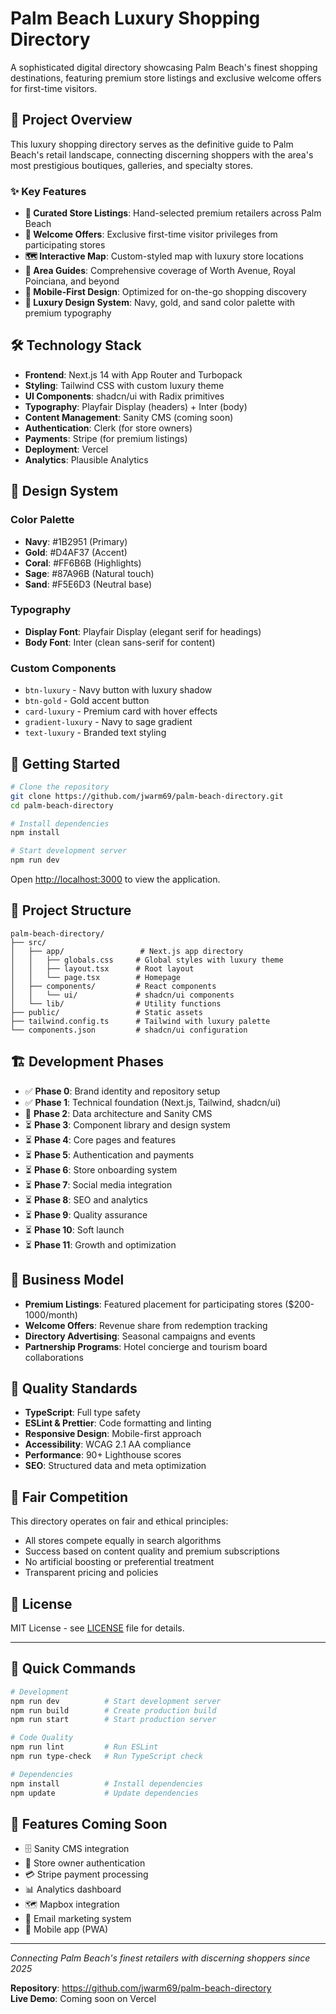 # Palm Beach Luxury Shopping Directory

A sophisticated digital directory showcasing Palm Beach's finest shopping destinations, featuring premium store listings and exclusive welcome offers for first-time visitors.

## 🌴 Project Overview

This luxury shopping directory serves as the definitive guide to Palm Beach's retail landscape, connecting discerning shoppers with the area's most prestigious boutiques, galleries, and specialty stores.

### ✨ Key Features

- **🏪 Curated Store Listings**: Hand-selected premium retailers across Palm Beach
- **🎁 Welcome Offers**: Exclusive first-time visitor privileges from participating stores
- **🗺️ Interactive Map**: Custom-styled map with luxury store locations
- **📍 Area Guides**: Comprehensive coverage of Worth Avenue, Royal Poinciana, and beyond
- **📱 Mobile-First Design**: Optimized for on-the-go shopping discovery
- **🎨 Luxury Design System**: Navy, gold, and sand color palette with premium typography

## 🛠️ Technology Stack

- **Frontend**: Next.js 14 with App Router and Turbopack
- **Styling**: Tailwind CSS with custom luxury theme
- **UI Components**: shadcn/ui with Radix primitives
- **Typography**: Playfair Display (headers) + Inter (body)
- **Content Management**: Sanity CMS (coming soon)
- **Authentication**: Clerk (for store owners)
- **Payments**: Stripe (for premium listings)
- **Deployment**: Vercel
- **Analytics**: Plausible Analytics

## 🎨 Design System

### Color Palette
- **Navy**: #1B2951 (Primary)
- **Gold**: #D4AF37 (Accent)
- **Coral**: #FF6B6B (Highlights)
- **Sage**: #87A96B (Natural touch)
- **Sand**: #F5E6D3 (Neutral base)

### Typography
- **Display Font**: Playfair Display (elegant serif for headings)
- **Body Font**: Inter (clean sans-serif for content)

### Custom Components
- `btn-luxury` - Navy button with luxury shadow
- `btn-gold` - Gold accent button
- `card-luxury` - Premium card with hover effects
- `gradient-luxury` - Navy to sage gradient
- `text-luxury` - Branded text styling

## 🚀 Getting Started

```bash
# Clone the repository
git clone https://github.com/jwarm69/palm-beach-directory.git
cd palm-beach-directory

# Install dependencies
npm install

# Start development server
npm run dev
```

Open [http://localhost:3000](http://localhost:3000) to view the application.

## 📁 Project Structure

```
palm-beach-directory/
├── src/
│   ├── app/                 # Next.js app directory
│   │   ├── globals.css     # Global styles with luxury theme
│   │   ├── layout.tsx      # Root layout
│   │   └── page.tsx        # Homepage
│   ├── components/         # React components
│   │   └── ui/             # shadcn/ui components
│   └── lib/                # Utility functions
├── public/                 # Static assets
├── tailwind.config.ts      # Tailwind with luxury palette
└── components.json         # shadcn/ui configuration
```

## 🏗️ Development Phases

- ✅ **Phase 0**: Brand identity and repository setup
- ✅ **Phase 1**: Technical foundation (Next.js, Tailwind, shadcn/ui)
- 🔄 **Phase 2**: Data architecture and Sanity CMS
- ⏳ **Phase 3**: Component library and design system
- ⏳ **Phase 4**: Core pages and features
- ⏳ **Phase 5**: Authentication and payments
- ⏳ **Phase 6**: Store onboarding system
- ⏳ **Phase 7**: Social media integration
- ⏳ **Phase 8**: SEO and analytics
- ⏳ **Phase 9**: Quality assurance
- ⏳ **Phase 10**: Soft launch
- ⏳ **Phase 11**: Growth and optimization

## 💼 Business Model

- **Premium Listings**: Featured placement for participating stores ($200-1000/month)
- **Welcome Offers**: Revenue share from redemption tracking
- **Directory Advertising**: Seasonal campaigns and events
- **Partnership Programs**: Hotel concierge and tourism board collaborations

## 🧪 Quality Standards

- **TypeScript**: Full type safety
- **ESLint & Prettier**: Code formatting and linting
- **Responsive Design**: Mobile-first approach
- **Accessibility**: WCAG 2.1 AA compliance
- **Performance**: 90+ Lighthouse scores
- **SEO**: Structured data and meta optimization

## 🤝 Fair Competition

This directory operates on fair and ethical principles:
- All stores compete equally in search algorithms
- Success based on content quality and premium subscriptions
- No artificial boosting or preferential treatment
- Transparent pricing and policies

## 📄 License

MIT License - see [LICENSE](LICENSE) file for details.

---

## 🚀 Quick Commands

```bash
# Development
npm run dev          # Start development server
npm run build        # Create production build
npm run start        # Start production server

# Code Quality
npm run lint         # Run ESLint
npm run type-check   # Run TypeScript check

# Dependencies
npm install          # Install dependencies
npm update           # Update dependencies
```

## 🌟 Features Coming Soon

- 🗄️ Sanity CMS integration
- 🔐 Store owner authentication
- 💳 Stripe payment processing
- 📊 Analytics dashboard
- 🗺️ Mapbox integration
- 📧 Email marketing system
- 📱 Mobile app (PWA)

---

*Connecting Palm Beach's finest retailers with discerning shoppers since 2025*

**Repository**: https://github.com/jwarm69/palm-beach-directory  
**Live Demo**: Coming soon on Vercel